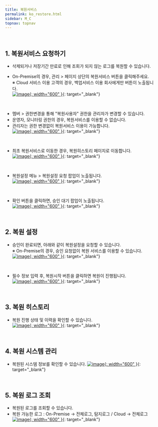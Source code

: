 ```yaml
---
title: 복원서비스
permalink: ko_restore.html
sidebar: M_C
topnav: topnav
---
```


<br />

## 1. 복원서비스 요청하기

- 삭제되거나 저장기간 만료로 인해 조회가 되지 않는 로그를 복원할 수 있습니다.

- On-Premise의 경우, 관리 > 페이지 상단의 복원서비스 버튼을 클릭해주세요.   
※ Cloud 서비스 이용 고객의 경우, 백업서비스 이용 회사에게만 버튼이 노출됩니다.   
[![image](/docs/images/Manual/common/manage/restore/001.png){: width="600" }](/docs/images/Manual/common/manage/restore/001.png){: target="_blank"}

<br />

- 멤버 > 권한변경을 통해 "복원사용자" 권한을 관리자가 변경할 수 있습니다.
- 운영자, 모니터링 권한의 경우, 복원서비스를 이용할 수 없습니다.
- 관리자는 권한 변경없이 복원서비스 이용이 가능합니다.   
[![image](/docs/images/Manual/common/manage/restore/010.png){: width="600" }](/docs/images/Manual/common/manage/restore/010.png){: target="_blank"}

<br />

- 최초 복원서비스로 이동한 경우, 복원히스토리 페이지로 이동합니다.   
[![image](/docs/images/Manual/common/manage/restore/005.png){: width="600" }](/docs/images/Manual/common/manage/restore/005.png){: target="_blank"}

<br />

- 복원설정 메뉴 > 복원설정 요청 팝업이 노출됩니다.   
[![image](/docs/images/Manual/common/manage/restore/002.png){: width="600" }](/docs/images/Manual/common/manage/restore/002.png){: target="_blank"}

<br />

- 확인 버튼을 클릭하면, 승인 대기 팝업이 노출됩니다.   
[![image](/docs/images/Manual/common/manage/restore/006.png){: width="600" }](/docs/images/Manual/common/manage/restore/006.png){: target="_blank"}

<br />

## 2. 복원 설정

- 승인이 완료되면, 아래와 같이 복원설정을 요청할 수 있습니다.   
※ On-Premise의 경우, 승인 요청없이 복원 서비스를 이용할 수 있습니다.   
[![image](/docs/images/Manual/common/manage/restore/007.png){: width="600" }](/docs/images/Manual/common/manage/restore/007.png){: target="_blank"}

<br />

- 필수 정보 입력 후, 복원시작 버튼을 클릭하면 복원이 진행됩니다.   
[![image](/docs/images/Manual/common/manage/restore/008.png){: width="600" }](/docs/images/Manual/common/manage/restore/008.png){: target="_blank"}

<br />

## 3. 복원 히스토리

- 복원 진행 상태 및 이력을 확인할 수 있습니다.   
[![image](/docs/images/Manual/common/manage/restore/003.png){: width="600" }](/docs/images/Manual/common/manage/restore/003.png){: target="_blank"}

<br />

## 4. 복원 시스템 관리

- 복원된 시스템 정보를 확인할 수 있습니다.
[![image](/docs/images/Manual/common/manage/restore/004.png){: width="600" }](/docs/images/Manual/common/manage/restore/004.png){: target="_blank"}

<br />

## 5. 복원 로그 조회

- 복원된 로그를 조회할 수 있습니다.
- 복원 가능한 로그 : On-Premise → 전체로그, 탐지로그 / Cloud → 전체로그
[![image](/docs/images/Manual/common/manage/restore/009.png){: width="600" }](/docs/images/Manual/common/manage/restore/009.png){: target="_blank"}

<br />
